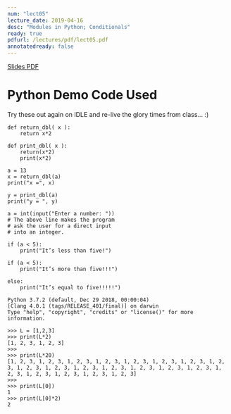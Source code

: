 ```yaml
---
num: "lect05"
lecture_date: 2019-04-16
desc: "Modules in Python; Conditionals"
ready: true
pdfurl: /lectures/pdf/lect05.pdf
annotatedready: false
---
```


<a href="{{page.pdfurl | relative_url }}" data-ajax="false">Slides PDF</a>

# Python Demo Code Used

Try these out again on IDLE and re-live the glory times from class... :)

```
def return_dbl( x ):
    return x*2

def print_dbl( x ):
    return(x*2)
    print(x*2)
    
a = 13
x = return_dbl(a)
print("x =", x)

y = print_dbl(a)
print("y = ", y)

a = int(input("Enter a number: "))
# The above line makes the program
# ask the user for a direct input
# into an integer. 

if (a < 5):
    print("It’s less than five!")

if (a < 5):
    print("It’s more than five!!!")

else:
    print("It’s equal to five!!!!!")
```

```
Python 3.7.2 (default, Dec 29 2018, 00:00:04) 
[Clang 4.0.1 (tags/RELEASE_401/final)] on darwin
Type "help", "copyright", "credits" or "license()" for more information.

>>> L = [1,2,3]
>>> print(L*2)
[1, 2, 3, 1, 2, 3]
>>> 
>>> print(L*20)
[1, 2, 3, 1, 2, 3, 1, 2, 3, 1, 2, 3, 1, 2, 3, 1, 2, 3, 1, 2, 3, 1, 2, 3, 1, 2, 3, 1, 2, 3, 1, 2, 3, 1, 2, 3, 1, 2, 3, 1, 2, 3, 1, 2, 3, 1, 2, 3, 1, 2, 3, 1, 2, 3, 1, 2, 3, 1, 2, 3]
>>> 
>>> print(L[0])
1
>>> print(L[0]*2)
2
```
